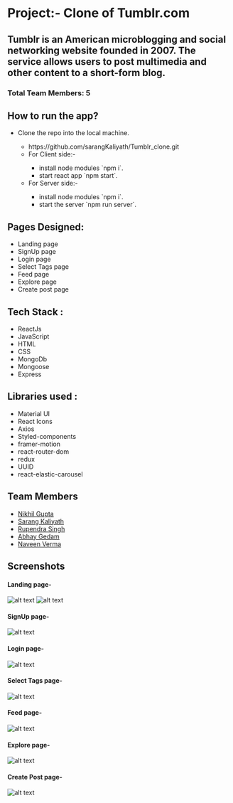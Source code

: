 # Project:- Clone of Tumblr.com
## Tumblr is an American microblogging and social networking website founded in 2007. The service allows users to post multimedia and other content to a short-form blog.

### Total Team Members: 5

## How to run the app?
<ul>
  <li>Clone the repo into the local machine.</li>
  <ul>
    <li>https://github.com/sarangKaliyath/Tumblr_clone.git</li>
    <li>For Client side:-</li>
    <ul>
      <li>install node modules `npm i`.</li>
      <li>start react app `npm start`.</li>
    </ul>
    <li>For Server side:-</li>
    <ul>
      <li>install node modules `npm i`.</li>
      <li>start the server `npm run server`.</li>
      </ul>
  </ul>
</ul>


## Pages Designed:
<ul>
<li>Landing page</li>
<li>SignUp page</li>
<li>Login page</li>
<li>Select Tags page</li>
<li>Feed page</li>
<li>Explore page</li>
<li>Create post page</li>
</ul>


## Tech Stack : 
<ul>
<li>ReactJs</li>
<li>JavaScript</li>
<li>HTML</li>
<li>CSS</li>
<li>MongoDb</li>
<li>Mongoose</li>
<li>Express</li>
</ul>

 
## Libraries used : 
<ul>
<li>Material UI</li>
<li>React Icons</li>
<li>Axios</li>
<li>Styled-components</li>
<li>framer-motion</li>
<li>react-router-dom</li>
<li>redux</li>
<li>UUID</li>
<li>react-elastic-carousel</li>
</ul>

## Team Members 
<ul>
<li><a href="https://github.com/ASHarslan">Nikhil Gupta</a>
<li><a href="https://github.com/sarangKaliyath">Sarang Kaliyath</a>
<li><a href="https://github.com/Mrrupendra">Rupendra Singh</a>
<li><a href="https://github.com/abhaygedam">Abhay Gedam</a>
<li><a href="https://github.com/Naveenverma440">Naveen Verma</a>
</ul>

## Screenshots
#### Landing page-
![alt text](https://github.com/sarangKaliyath/Tumblr_clone/blob/master/frontend_v1/public/Screensort/landing.png)
![alt text](https://github.com/sarangKaliyath/Tumblr_clone/blob/master/frontend_v1/public/Screensort/landing2.png)
#### SignUp page-
![alt text](https://github.com/sarangKaliyath/Tumblr_clone/blob/master/frontend_v1/public/Screensort/signup.png)
#### Login page-
![alt text](https://github.com/sarangKaliyath/Tumblr_clone/blob/master/frontend_v1/public/Screensort/login.png)
#### Select Tags page-
![alt text](https://github.com/sarangKaliyath/Tumblr_clone/blob/master/frontend_v1/public/Screensort/tags.png)
#### Feed page-
![alt text](https://github.com/sarangKaliyath/Tumblr_clone/blob/master/frontend_v1/public/Screensort/home.png)
#### Explore page-
![alt text](https://github.com/sarangKaliyath/Tumblr_clone/blob/master/frontend_v1/public/Screensort/explore.png)
#### Create Post page-
![alt text](https://github.com/sarangKaliyath/Tumblr_clone/blob/master/frontend_v1/public/Screensort/post.png)



